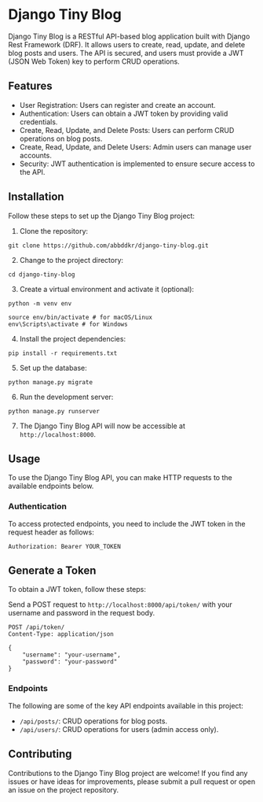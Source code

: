 # Django Tiny Blog

Django Tiny Blog is a RESTful API-based blog application built with Django Rest Framework (DRF). It allows users to create, read, update, and delete blog posts and users. The API is secured, and users must provide a JWT (JSON Web Token) key to perform CRUD operations.

## Features

- User Registration: Users can register and create an account.
- Authentication: Users can obtain a JWT token by providing valid credentials.
- Create, Read, Update, and Delete Posts: Users can perform CRUD operations on blog posts.
- Create, Read, Update, and Delete Users: Admin users can manage user accounts.
- Security: JWT authentication is implemented to ensure secure access to the API.

## Installation

Follow these steps to set up the Django Tiny Blog project:

1. Clone the repository:

`git clone https://github.com/abbddkr/django-tiny-blog.git`


2. Change to the project directory:

`cd django-tiny-blog`


3. Create a virtual environment and activate it (optional):
```
python -m venv env

source env/bin/activate # for macOS/Linux
env\Scripts\activate # for Windows
```

4. Install the project dependencies:

`pip install -r requirements.txt`

5. Set up the database:

`python manage.py migrate`


6. Run the development server:

`python manage.py runserver`


7. The Django Tiny Blog API will now be accessible at `http://localhost:8000`.

## Usage

To use the Django Tiny Blog API, you can make HTTP requests to the available endpoints below.

### Authentication

To access protected endpoints, you need to include the JWT token in the request header as follows:

`Authorization: Bearer YOUR_TOKEN`


## Generate a Token

To obtain a JWT token, follow these steps:

Send a POST request to `http://localhost:8000/api/token/` with your username and password in the request body.
```
POST /api/token/
Content-Type: application/json

{
    "username": "your-username",
    "password": "your-password"
}
```

### Endpoints

The following are some of the key API endpoints available in this project:
- `/api/posts/`: CRUD operations for blog posts.
- `/api/users/`: CRUD operations for users (admin access only).


## Contributing

Contributions to the Django Tiny Blog project are welcome! If you find any issues or have ideas for improvements, please submit a pull request or open an issue on the project repository.

